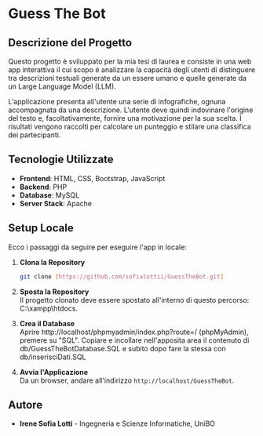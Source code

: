 # Guess The Bot

## Descrizione del Progetto

Questo progetto è sviluppato per la mia tesi di laurea e consiste in una web app interattiva il cui scopo è analizzare la capacità degli utenti di distinguere tra descrizioni testuali generate da un essere umano e quelle generate da un Large Language Model (LLM).

L'applicazione presenta all'utente una serie di infografiche, ognuna accompagnata da una descrizione. L'utente deve quindi indovinare l'origine del testo e, facoltativamente, fornire una motivazione per la sua scelta. I risultati vengono raccolti per calcolare un punteggio e stilare una classifica dei partecipanti.

## Tecnologie Utilizzate

* **Frontend**: HTML, CSS, Bootstrap, JavaScript
* **Backend**: PHP
* **Database**: MySQL
* **Server Stack**: Apache

## Setup Locale

Ecco i passaggi da seguire per eseguire l'app in locale:

1.  **Clona la Repository**
    ```bash
    git clone [https://github.com/sofialottii/GuessTheBot.git]
    ```
2.  **Sposta la Repository**<br>
    Il progetto clonato deve essere spostato all'interno di questo percorso: C:\xampp\htdocs.

3.  **Crea il Database**<br>
    Aprire http://localhost/phpmyadmin/index.php?route=/ (phpMyAdmin), premere su "SQL". Copiare e incollare nell'apposita area il contenuto di db/GuessTheBotDatabase.SQL e subito dopo fare la stessa con db/inserisciDati.SQL

4.  **Avvia l'Applicazione**<br>
    Da un browser, andare all'indirizzo `http://localhost/GuessTheBot`.

## Autore

* **Irene Sofia Lotti** - Ingegneria e Scienze Informatiche, UniBO
